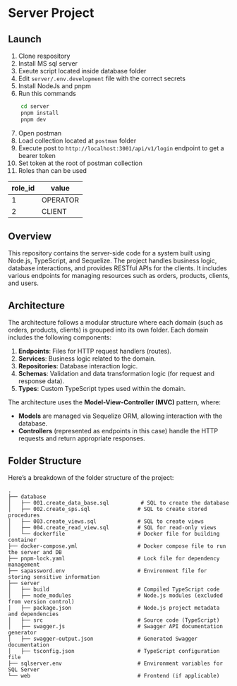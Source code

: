 # Server Project

## Launch

1. Clone respository
2. Install MS sql server
3. Exeute script located inside database folder
4. Edit `server/.env.development` file with the correct secrets
5. Install NodeJs and pnpm
6. Run this commands

```bash
    cd server
    pnpm install
    pnpm dev
```
7. Open postman
8. Load collection located at `postman` folder
9. Execute post to `http://localhost:3001/api/v1/login` endpoint to get a bearer token 
10. Set token at the root of postman collection
11. Roles than can be used

| role_id | value |
| --------| ------|
| 1 | OPERATOR  |
| 2 | CLIENT |



## Overview

This repository contains the server-side code for a system built using Node.js, TypeScript, and Sequelize. The project handles business logic, database interactions, and provides RESTful APIs for the clients. It includes various endpoints for managing resources such as orders, products, clients, and users.

## Architecture

The architecture follows a modular structure where each domain (such as orders, products, clients) is grouped into its own folder. Each domain includes the following components:

1. **Endpoints**: Files for HTTP request handlers (routes).
2. **Services**: Business logic related to the domain.
3. **Repositories**: Database interaction logic.
4. **Schemas**: Validation and data transformation logic (for request and response data).
5. **Types**: Custom TypeScript types used within the domain.

The architecture uses the **Model-View-Controller (MVC)** pattern, where:
- **Models** are managed via Sequelize ORM, allowing interaction with the database.
- **Controllers** (represented as endpoints in this case) handle the HTTP requests and return appropriate responses.


## Folder Structure

Here’s a breakdown of the folder structure of the project:

```plaintext
.
├── database
│   ├── 001.create_data_base.sql          # SQL to create the database
│   ├── 002.create_sps.sql               # SQL to create stored procedures
│   ├── 003.create_views.sql             # SQL to create views
│   ├── 004.create_read_view.sql         # SQL for read-only views
│   └── dockerfile                       # Docker file for building container
├── docker-compose.yml                   # Docker compose file to run the server and DB
├── pnpm-lock.yaml                       # Lock file for dependency management
├── sapassword.env                       # Environment file for storing sensitive information
├── server
│   ├── build                            # Compiled TypeScript code
│   ├── node_modules                     # Node.js modules (excluded from version control)
│   ├── package.json                     # Node.js project metadata and dependencies
│   ├── src                              # Source code (TypeScript)
│   ├── swagger.js                       # Swagger API documentation generator
│   ├── swagger-output.json              # Generated Swagger documentation
│   ├── tsconfig.json                    # TypeScript configuration file
├── sqlserver.env                        # Environment variables for SQL Server
└── web                                  # Frontend (if applicable)
